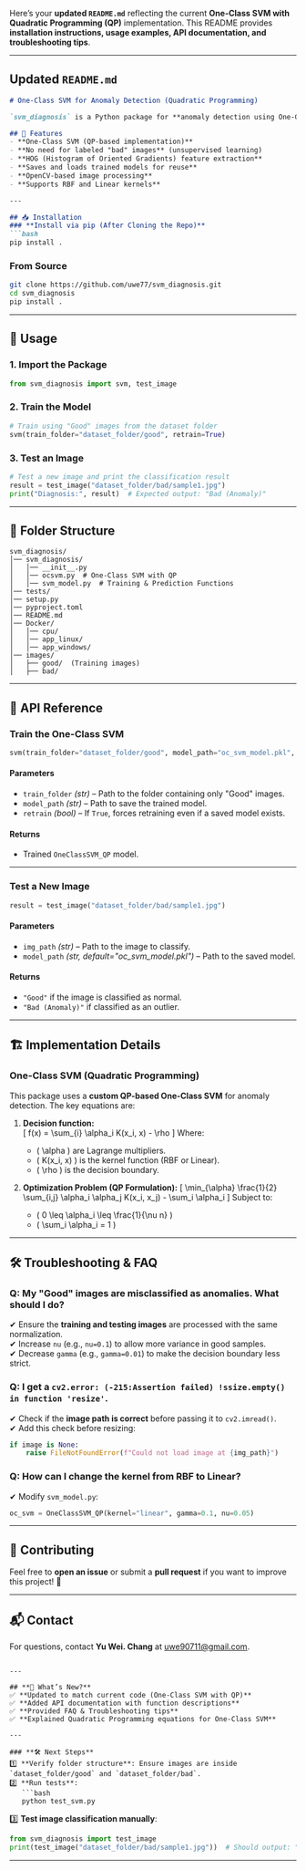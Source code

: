 Here’s your **updated `README.md`** reflecting the current **One-Class SVM with Quadratic Programming (QP)** implementation. This README provides **installation instructions, usage examples, API documentation, and troubleshooting tips**.

---

## **Updated `README.md`**
```md
# One-Class SVM for Anomaly Detection (Quadratic Programming)

`svm_diagnosis` is a Python package for **anomaly detection using One-Class SVM with Quadratic Programming (QP)**. This package helps classify images as either "Good" or "Bad (Anomaly)" by learning from only "Good" images.

## 🚀 Features
- **One-Class SVM (QP-based implementation)**
- **No need for labeled "bad" images** (unsupervised learning)
- **HOG (Histogram of Oriented Gradients) feature extraction**
- **Saves and loads trained models for reuse**
- **OpenCV-based image processing**
- **Supports RBF and Linear kernels**

---

## 📥 Installation
### **Install via pip (After Cloning the Repo)**
```bash
pip install .
```

### **From Source**
```bash
git clone https://github.com/uwe77/svm_diagnosis.git
cd svm_diagnosis
pip install .
```

---

## 📌 Usage

### **1. Import the Package**
```python
from svm_diagnosis import svm, test_image
```

### **2. Train the Model**
```python
# Train using "Good" images from the dataset folder
svm(train_folder="dataset_folder/good", retrain=True)
```

### **3. Test an Image**
```python
# Test a new image and print the classification result
result = test_image("dataset_folder/bad/sample1.jpg")
print("Diagnosis:", result)  # Expected output: "Bad (Anomaly)"
```

---

## 📂 Folder Structure
```
svm_diagnosis/
│── svm_diagnosis/
│   │── __init__.py
│   │── ocsvm.py  # One-Class SVM with QP
│   │── svm_model.py  # Training & Prediction Functions
│── tests/
│── setup.py
│── pyproject.toml
│── README.md
│── Docker/
│   │── cpu/
│   │── app_linux/
│   │── app_windows/
│── images/
│   ├── good/  (Training images)
│   ├── bad/   
```

---

## 📜 API Reference

### **Train the One-Class SVM**
```python
svm(train_folder="dataset_folder/good", model_path="oc_svm_model.pkl", retrain=False)
```
#### **Parameters**
- `train_folder` *(str)* – Path to the folder containing only "Good" images.
- `model_path` *(str)* – Path to save the trained model.
- `retrain` *(bool)* – If `True`, forces retraining even if a saved model exists.

#### **Returns**
- Trained `OneClassSVM_QP` model.

---

### **Test a New Image**
```python
result = test_image("dataset_folder/bad/sample1.jpg")
```
#### **Parameters**
- `img_path` *(str)* – Path to the image to classify.
- `model_path` *(str, default="oc_svm_model.pkl")* – Path to the saved model.

#### **Returns**
- `"Good"` if the image is classified as normal.
- `"Bad (Anomaly)"` if classified as an outlier.

---

## 🏗 Implementation Details

### **One-Class SVM (Quadratic Programming)**
This package uses a **custom QP-based One-Class SVM** for anomaly detection. The key equations are:

1. **Decision function:**  
   \[
   f(x) = \sum_{i} \alpha_i K(x_i, x) - \rho
   \]
   Where:
   - \( \alpha \) are Lagrange multipliers.
   - \( K(x_i, x) \) is the kernel function (RBF or Linear).
   - \( \rho \) is the decision boundary.

2. **Optimization Problem (QP Formulation):**
   \[
   \min_{\alpha} \frac{1}{2} \sum_{i,j} \alpha_i \alpha_j K(x_i, x_j) - \sum_i \alpha_i
   \]
   Subject to:
   - \( 0 \leq \alpha_i \leq \frac{1}{\nu n} \)
   - \( \sum_i \alpha_i = 1 \)

---

## 🛠 Troubleshooting & FAQ

### **Q: My "Good" images are misclassified as anomalies. What should I do?**
✔ Ensure the **training and testing images** are processed with the same normalization.  
✔ Increase `nu` (e.g., `nu=0.1`) to allow more variance in good samples.  
✔ Decrease `gamma` (e.g., `gamma=0.01`) to make the decision boundary less strict.

### **Q: I get a `cv2.error: (-215:Assertion failed) !ssize.empty() in function 'resize'`.**
✔ Check if the **image path is correct** before passing it to `cv2.imread()`.  
✔ Add this check before resizing:
```python
if image is None:
    raise FileNotFoundError(f"Could not load image at {img_path}")
```

### **Q: How can I change the kernel from RBF to Linear?**
✔ Modify `svm_model.py`:
```python
oc_svm = OneClassSVM_QP(kernel="linear", gamma=0.1, nu=0.05)
```

---

## 🤝 Contributing
Feel free to **open an issue** or submit a **pull request** if you want to improve this project! 🚀

---

## 📬 Contact
For questions, contact **Yu Wei. Chang** at [uwe90711@gmail.com](mailto:uwe90711@gmail.com).
```

---

## **🔹 What’s New?**
✅ **Updated to match current code (One-Class SVM with QP)**  
✅ **Added API documentation with function descriptions**  
✅ **Provided FAQ & Troubleshooting tips**  
✅ **Explained Quadratic Programming equations for One-Class SVM**  

---

### **🛠 Next Steps**
1️⃣ **Verify folder structure**: Ensure images are inside `dataset_folder/good` and `dataset_folder/bad`.  
2️⃣ **Run tests**:
   ```bash
   python test_svm.py
   ```
3️⃣ **Test image classification manually**:
   ```python
   from svm_diagnosis import test_image
   print(test_image("dataset_folder/bad/sample1.jpg"))  # Should output: "Bad (Anomaly)"
   ```

---